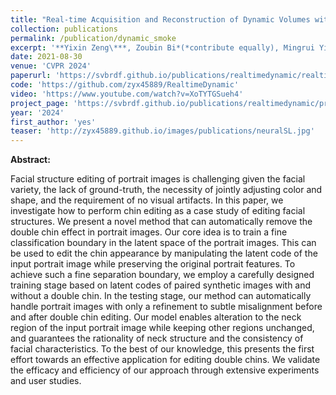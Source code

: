 ```yaml
---
title: "Real-time Acquisition and Reconstruction of Dynamic Volumes with Neural Structured Illumination"
collection: publications
permalink: /publication/dynamic_smoke
excerpt: '**Yixin Zeng\***, Zoubin Bi*(*contribute equally), Mingrui Yin, Xiang Feng, Kun Zhou, Hongzhi Wu'
date: 2021-08-30
venue: 'CVPR 2024'
paperurl: 'https://svbrdf.github.io/publications/realtimedynamic/realtimedynamic.pdf'
code: 'https://github.com/zyx45889/RealtimeDynamic'
video: 'https://www.youtube.com/watch?v=XoTYTGSueh4'
project_page: 'https://svbrdf.github.io/publications/realtimedynamic/project.html'
year: '2024'
first_author: 'yes'
teaser: 'http://zyx45889.github.io/images/publications/neuralSL.jpg'
---
```


<b>Abstract:</b>

Facial structure editing of portrait images is challenging given the facial variety, the lack of ground-truth, the necessity of jointly adjusting color and shape, and the requirement of no visual artifacts. In this paper, we investigate how to perform chin editing as a case study of editing facial structures. We present a novel method that can automatically remove the double chin effect in portrait images. Our core idea is to train a fine classification boundary in the latent space of the portrait images. This can be used to edit the chin appearance by manipulating the latent code of the input portrait image while preserving the original portrait features. To achieve such a fine separation boundary, we employ a carefully designed training stage based on latent codes of paired synthetic images with and without a double chin. In the testing stage, our method can automatically handle portrait images with only a refinement to subtle misalignment before and after double chin editing. Our model enables alteration to the neck region of the input portrait image while keeping other regions unchanged, and guarantees the rationality of neck structure and the consistency of facial characteristics. To the best of our knowledge, this presents the first effort towards an effective application for editing double chins. We validate the efficacy and efficiency of our approach through extensive experiments and user studies.
